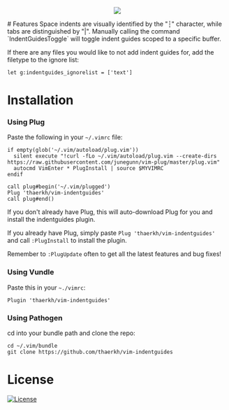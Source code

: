 <p align="center">
<img src="https://raw.githubusercontent.com/thaerkh/vim-indentguides/master/wiki/screenshots/demo.png" >
</p>
# Features
Space indents are visually identified by the "┆" character, while tabs are distinguished by "|".
Manually calling the command `IndentGuidesToggle` will toggle indent guides scoped to a specific buffer.

If there are any files you would like to not add indent guides for, add the filetype to the ignore list:
```
let g:indentguides_ignorelist = ['text']
```

# Installation
### Using Plug
Paste the following in your `~/.vimrc` file:
```
if empty(glob('~/.vim/autoload/plug.vim'))
  silent execute "!curl -fLo ~/.vim/autoload/plug.vim --create-dirs https://raw.githubusercontent.com/junegunn/vim-plug/master/plug.vim"
  autocmd VimEnter * PlugInstall | source $MYVIMRC
endif

call plug#begin('~/.vim/plugged')
Plug 'thaerkh/vim-indentguides'
call plug#end()
```
If you don't already have Plug, this will auto-download Plug for you and install the indentguides plugin.

If you already have Plug, simply paste `Plug 'thaerkh/vim-indentguides'` and call `:PlugInstall` to install the plugin.

Remember to `:PlugUpdate` often to get all the latest features and bug fixes!
### Using Vundle
Paste this in your `~./vimrc`:
```
Plugin 'thaerkh/vim-indentguides'
```
### Using Pathogen
cd into your bundle path and clone the repo:
```
cd ~/.vim/bundle
git clone https://github.com/thaerkh/vim-indentguides
```

# License
[![License](https://img.shields.io/badge/License-Apache%202.0-blue.svg)](https://opensource.org/licenses/Apache-2.0)
